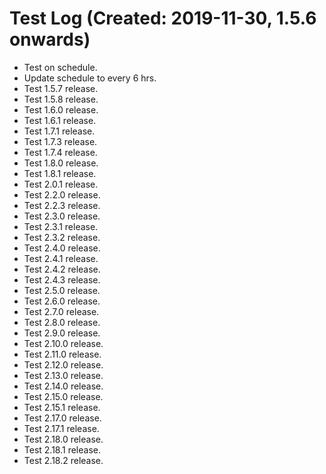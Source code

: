 # Test Log (Created: 2019-11-30, 1.5.6 onwards)
- Test on schedule.
- Update schedule to every 6 hrs.
- Test 1.5.7 release.
- Test 1.5.8 release.
- Test 1.6.0 release.
- Test 1.6.1 release.
- Test 1.7.1 release.
- Test 1.7.3 release.
- Test 1.7.4 release.
- Test 1.8.0 release.
- Test 1.8.1 release.
- Test 2.0.1 release.
- Test 2.2.0 release.
- Test 2.2.3 release.
- Test 2.3.0 release.
- Test 2.3.1 release.
- Test 2.3.2 release.
- Test 2.4.0 release.
- Test 2.4.1 release.
- Test 2.4.2 release.
- Test 2.4.3 release.
- Test 2.5.0 release.
- Test 2.6.0 release.
- Test 2.7.0 release.
- Test 2.8.0 release.
- Test 2.9.0 release.
- Test 2.10.0 release.
- Test 2.11.0 release.
- Test 2.12.0 release.
- Test 2.13.0 release.
- Test 2.14.0 release.
- Test 2.15.0 release.
- Test 2.15.1 release.
- Test 2.17.0 release.
- Test 2.17.1 release.
- Test 2.18.0 release.
- Test 2.18.1 release.
- Test 2.18.2 release.
